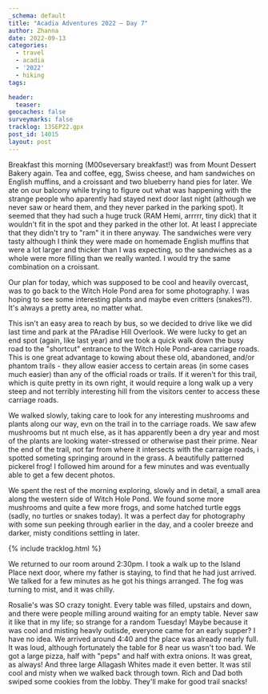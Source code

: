 ```yaml
---
_schema: default
title: "Acadia Adventures 2022 – Day 7"
author: Zhanna
date: 2022-09-13
categories: 
  - travel
  - acadia
  - '2022'
  - hiking
tags:

header:
  teaser:
geocaches: false
surveymarks: false
tracklog: 13SEP22.gpx
post_id: 14015
layout: post  
---
```


Breakfast this morning (M00seversary breakfast!) was from Mount Dessert Bakery again. Tea and coffee, egg, Swiss cheese, and ham sandwiches on English muffins, and a croissant and two blueberry hand pies for later. We ate on our balcony while trying to figure out what was happening with the strange people who aparently had stayed next door last night (although we never saw or heard them, and they never parked in the parking spot). It seemed that they had such a huge truck (RAM Hemi, arrrrr, tiny dick) that it wouldn't fit in the spot and they parked in the other lot. At least I appreciate that they didn't try to "ram" it in there anyway. The sandwiches were very tasty although I think they were made on homemade English muffins that were a lot larger and thicker than I was expecting, so the sandwiches as a whole were more filling than we really wanted. I would try the same combination on a croissant.

Our plan for today, which was supposed to be cool and heavily overcast, was to go back to the Witch Hole Pond area for some photography. I was hoping to see some interesting plants and maybe even critters (snakes?!). It's always a pretty area, no matter what. 

This isn't an easy area to reach by bus, so we decided to drive like we did last time and park at the PAradise Hill Overlook. We were lucky to get an end spot (again, like last year) and we took a quick walk down the busy road to the "shortcut" entrance to the Witch Hole Pond-area carriage roads. This is one great advantage to kowing about these old, abandoned, and/or phantom trails - they allow easier access to certain areas (in some cases much easier) than any of the official roads or trails. If it weren't for this trail, which is quite pretty in its own right, it would require a long walk up a very steep and not terribly interesting hill from the visitors center to access these carriage roads.

We walked slowly, taking care to look for any interesting mushrooms and plants along our way, evn on the trail in to the carriage roads. We saw afew mushrooms but nt much else, as it has apparently been a dry year and most of the plants are looking water-stressed or otherwise past their prime. Near the end of the trail, not far from where it intersects with the carraige roads, i spotted someting springing around in the grass.  A beautifully patterned pickerel frog! I followed him around for a few minutes and was eventually able to get a few decent photos. 

We spent the rest of the morning exploring, slowly and in detail, a small area along the western side of Witch Hole Pond. We found some more mushrooms and quite a few more frogs, and some hatched turtle eggs (sadly, no turtles or snakes today). It was a perfect day for photography with some sun peeking through earlier in the day, and a cooler breeze and darker, misty conditions settling in later. 

{% include tracklog.html %}

We returned to our room around 2:30pm. I took a walk up to the Island Place next door, where my father is staying, to find that he had just arrived. We talked for a few minutes as he got his things arranged. The fog was turning to mist, and it was chilly. 

Rosalie's was SO crazy tonight. Every table was filled, upstairs and down, and there were people milling around waiting for an empty table. Never saw it like that in my life; so strange for a random Tuesday! Maybe because it was cool and misting heavly outisde, everyone came for an early supper? I have no idea. We arrived around 4:40 and the place was already nearly full. It was loud, although fortunately the table for 8 near us wasn't too bad. We got a large pizza, half with "peps" and half with extra onions. It was great, as always! And three large Allagash Whites made it even better. It was stil cool and misty when we walked back through town. Rich and Dad both swiped some cookies from the lobby. They'll make for good trail snacks!
